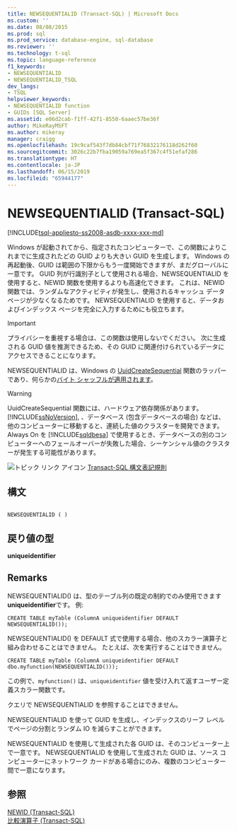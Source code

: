 ```yaml
---
title: NEWSEQUENTIALID (Transact-SQL) | Microsoft Docs
ms.custom: ''
ms.date: 08/08/2015
ms.prod: sql
ms.prod_service: database-engine, sql-database
ms.reviewer: ''
ms.technology: t-sql
ms.topic: language-reference
f1_keywords:
- NEWSEQUENTIALID
- NEWSEQUENTIALID_TSQL
dev_langs:
- TSQL
helpviewer_keywords:
- NEWSEQUENTIALID function
- GUIDs [SQL Server]
ms.assetid: e06d2cab-f1ff-42f1-8550-6aaec57be36f
author: MikeRayMSFT
ms.author: mikeray
manager: craigg
ms.openlocfilehash: 19c9caf543f7db84cbf71f76832176118d262f60
ms.sourcegitcommit: 3026c22b7fba19059a769ea5f367c4f51efaf286
ms.translationtype: HT
ms.contentlocale: ja-JP
ms.lasthandoff: 06/15/2019
ms.locfileid: "65944177"
---
```

# <a name="newsequentialid-transact-sql"></a>NEWSEQUENTIALID (Transact-SQL)
[!INCLUDE[tsql-appliesto-ss2008-asdb-xxxx-xxx-md](../../includes/tsql-appliesto-ss2008-asdb-xxxx-xxx-md.md)]

  Windows が起動されてから、指定されたコンピューターで、この関数によりこれまでに生成されたどの GUID よりも大きい GUID を生成します。 Windows の再起動後、GUID は範囲の下限からもう一度開始できますが、まだグローバルに一意です。 GUID 列が行識別子として使用される場合、NEWSEQUENTIALID を使用すると、NEWID 関数を使用するよりも高速化できます。 これは、NEWID 関数では、ランダムなアクティビティが発生し、使用されるキャッシュ データ ページが少なくなるためです。 NEWSEQUENTIALID を使用すると、データおよびインデックス ページを完全に入力するためにも役立ちます。  
  
> [!IMPORTANT]  
>  プライバシーを重視する場合は、この関数は使用しないでください。 次に生成される GUID 値を推測できるため、その GUID に関連付けられているデータにアクセスできることになります。  
  
 NEWSEQUENTIALID は、Windows の [UuidCreateSequential](https://go.microsoft.com/fwlink/?LinkId=164027) 関数のラッパーであり、何らかの[バイト シャッフルが適用されます](https://blogs.msdn.microsoft.com/dbrowne/2012/07/03/how-to-generate-sequential-guids-for-sql-server-in-net/)。
  
> [!WARNING]  
>  UuidCreateSequential 関数には、ハードウェア依存関係があります。 [!INCLUDE[ssNoVersion](../../includes/ssnoversion-md.md)], 、データベース (包含データベースの場合) などは、他のコンピューターに移動すると、連続した値のクラスターを開発できます。 Always On を [!INCLUDE[sqldbesa](../../includes/sqldbesa-md.md)] で使用するとき、データベースの別のコンピューターへのフェールオーバーが失敗した場合、シーケンシャル値のクラスターが発生する可能性があります。  
  
 ![トピック リンク アイコン](../../database-engine/configure-windows/media/topic-link.gif "トピック リンク アイコン") [Transact-SQL 構文表記規則](../../t-sql/language-elements/transact-sql-syntax-conventions-transact-sql.md)  
  
## <a name="syntax"></a>構文  
  
```  
  
NEWSEQUENTIALID ( )  
```  
  
## <a name="return-type"></a>戻り値の型  
 **uniqueidentifier**  
  
## <a name="remarks"></a>Remarks  
 NEWSEQUENTIALID() は、型のテーブル列の既定の制約でのみ使用できます **uniqueidentifier**です。 例:  
  
```  
CREATE TABLE myTable (ColumnA uniqueidentifier DEFAULT NEWSEQUENTIALID());   
```  
  
 NEWSEQUENTIALID() を DEFAULT 式で使用する場合、他のスカラー演算子と組み合わせることはできません。 たとえば、次を実行することはできません。  
  
```  
CREATE TABLE myTable (ColumnA uniqueidentifier DEFAULT dbo.myfunction(NEWSEQUENTIALID()));  
```  
  
 この例で、`myfunction()` は、`uniqueidentifier` 値を受け入れて返すユーザー定義スカラー関数です。  
  
 クエリで NEWSEQUENTIALID を参照することはできません。  
  
 NEWSEQUENTIALID を使って GUID を生成し、インデックスのリーフ レベルでページの分割とランダム IO を減らすことができます。  
  
 NEWSEQUENTIALID を使用して生成された各 GUID は、そのコンピューター上で一意です。 NEWSEQUENTIALID を使用して生成された GUID は、ソース コンピューターにネットワーク カードがある場合にのみ、複数のコンピューター間で一意になります。  
  
## <a name="see-also"></a>参照  
 [NEWID &#40;Transact-SQL&#41;](../../t-sql/functions/newid-transact-sql.md)   
 [比較演算子 &#40;Transact-SQL&#41;](../../t-sql/language-elements/comparison-operators-transact-sql.md)  
  
  
